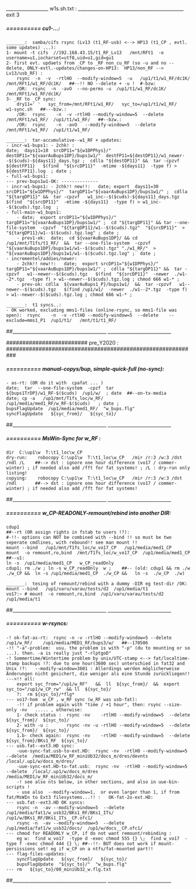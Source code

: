 __________________  w1s.sh.txt : _____________________________________________
exit 3


#####  ==========  cu1-...:

    _______:  samba/cifs rsync (Lv13 (t1_RF-usb) <--> HP13 (t1_CP , evtl. some updates) ...):
    1- mount -t cifs  //192.168.43.15/t1_RF_Lv13   /mnt/RFt1  -o  username=u1,iocharset=utf8,uid=u1,gid=gu1
    2- first evt. updaets from _CP to _RF non_cu_RF (so -u and no --delete, ONLY-evtl.-updates/changes-on-HP13:  HP13/non_RF --> Lv13/usb_RF) :
        rsync  -n  -v  -rtlHO  --modify-window=5  -u   /up1/t1/w1_RF/dc1K/  /mnt/RFt1/w1_RF/dc1K/   ##--!! NO --delete + -u !  #-bzw:
        /OR:  rsync  -n  -avO  --no-perms -u  /up1/t1/w1_RF/dc1K/  /mnt/RFt1/w1_RF/dc1K/
    3- _RF to _CP sync:  
        dry11=' '   syc_from=/mnt/RFt1/w1_RF/   syc_to=/up1/t1/w1_RF/    w1-sync.sh   ##---bzw.:
        /OR:  rsync    -n  -v -rtlHO --modify-window=5  --delete      /mnt/RFt1/w1_RF/  /up1/t1/w1_RF/   ##--bzw.:
        /OR:  rsync    -n  -avO   --modify-window=5  --delete      /mnt/RFt1/w1_RF/  /up1/t1/w1_RF/

	_______:  tar-accumulative--w1_RF + updates:
    - incr-w1-bups1: - 2chk! :
    date;  days11=10  srcDP11="${w1DPPhys}/"  destDP11="${vaarAuBups1DP}/bups1w1/"  destFP11=${destDP11}/w1_newer--$($cuds)-${days11}_days.tgz ;  cdlla "${destDP11}" &&  tar -cpzvf   ${destFP11}   $(find  "${srcDP11}"  -mtime -${days11}  -type f) >  ${destFP11}.log  ; date ;
    - full-w1-bups1:  
    --- prev-bups1w1-OK: --------------
    - incr-w1-bups1: - 2chk!! new!!:   date; export  days11=30  srcDP11="${w1DPPhys}/"  targDP11="${vaarAuBups1DP}/bups1w1/" ;  cdlla "${targDP11}" &&  tar -cpzvf   w1_inc--$($cuds)-${days11}_days.tgz   $(find  "${srcDP11}"  -mtime -${days11}  -type f) > w1_inc--$($cuds).tgz.log  ;
	- full-main-w1_bups1:
        - date;  export srcDP11="${w1DPPhys}/"  targDP11="${vaarAuBups1DP}/bups1w1/" ;  cd "${targDP11}" && tar --one-file-system  -cpzvf  "${targDP11}/w1--$($cuds).tgz"  "${srcDP11}"  >  "${targDP11}/w1--$($cuds).tgz.log" ; date ;
        - prev1-ok:  date;  cd ${vaarAuBups1DP}/ && cd /up1/mnt/T1fs/t1_RF/  &&  tar --one-file-system  -cpzvf "${vaarAuBups1DP}/bups1w1/w1--$($cuds).tgz" "./w1_RF/"  >  "${vaarAuBups1DP}/bups1w1/w1--$($cuds).tgz.log" ;  date ;
	- incrementel/addies/newer:
        - 2chk!! new!!:   date;  export srcDP11="${w1DPPhys}/"  targDP11="${vaarAuBups1DP}/bups1w1/" ;  cdlla "${targDP11}" &&  tar -cpzvf   w1--newer--$($cuds).tgz   $(find  "${srcDP11}"  -newer  ./w1--2*.tgz  -type f) > w1--newer--$($cuds).tgz.log ; chmod 666 w1-* ;
        - prev-ok: cdlla  ${vaarAuBups1_P}/bups1w1/  &&  tar -cpzvf   w1--newer--$($cuds).tgz   $(find /up1/w1/  -newer  ./w1--2*.tgz  -type f) > w1--newer--$($cuds).tgz.log ; chmod 666 w1-* ;

    _______:  t1 syncs..:
    - OK worked, excluding mms1-files (online-rsync, so mms1-file was open):  rsync    -n  -v -rtlHO --modify-window=5  --delete    --exclude=mms1_P1  /up1/t1/   /mnt/t1/t1_RF/
##________________________________________  ___________________________


######################### pre_Y2020 : ###########################################################
#####  ==========  manual-copys/bup, simple-quick-full (no-sync):
	- as-rt: (OR do it with  cpafat ... )
	date;  tar  --one-file-system  -cpzf  tar   ${bups1TrDP}/w1_RF-$($cuds)  /up1/w/  ; date  ##--on-tx-media
	date; cp -a   /up1/mnt/T1fs_loc/w_RF/   /up1/media/med1_RF/w_RF-$($cuds)   ; date ;
	bupsFlagUpdate  /up1/media/med1_RF/  "w_bups.flg"
	syncFlagUpdate   ${syc_from}/   ${syc_to}/
##________________________________________  ___________________________


#####  ==========  MsWin-Sync for w_RF :
	dir  C:\up1\w  T:\t1_loc\w_CP
	dry-run:	robocopy C:\up1\w  T:\t1_loc\w_CP   /mir /r:3 /w:3 /dst  /ndl /L    ##--> dst : ignore one hour difference (vo17 / commer-winter) ; if needed also add /fft for fat systems! ; /L : dry-run only listing!
	copying:	robocopy C:\up1\w  T:\t1_loc\w_CP   /mir /r:3 /w:3 /dst  /ndl       ##--> dst : ignore one hour difference (vo17 / commer-winter) ; if needed also add /fft for fat systems!
##________________________________________  ___________________________


#####  ==========  w_CP-READONLY-remount/rebind into another DIR:
	cdup1
	##--rt (OR assign rights in fstab to users !?):
	#-!!- options can NOT be combined with --bind !! so must be two seperate cmdlines, with rebound!! see man mount !!
	mount --bind   /up1/mnt/T1fs_loc/w_vo17_CP   /up1/media/med1_CP
	mount  -o remount,ro,bind  /mnt/T1fs_loc/w_vo17_CP  /up1/media/med1_CP
	##--u1:
	ln -s  /up1/media/med1_CP   w_CP_readOnly
	cdup1; rm ./w ; ln -s w_CP_readOnly  w ;    ##-- (old: cdup1 && rm ./w  ./w_CP &&  ln -s /up1/media/med1_CP  ./w_CP &&   ln -s  ./w_CP  ./w)

	_______:  tesing of remount/rebind with a dummy -DIR eg test-dir /OK:
	mount --bind   /up1/varu/varau/tests/d2  /up1/media/t1
	vo17:~ # mount  -o remount,ro,bind  /up1/varu/varau/tests/d2  /up1/media/t1
##________________________________________  ___________________________


#####  ==========  w-rsyncs:
	-! ok-fat-as-rt:  rsync -n -v -rtlHO --modify-window=5 --delete  /up1/w_RF/    /up1/media/MED1_RF/bups3/w/   ##--170506
	-!! "-a"-problem:  usu. the problem is with "-p" (du to mounting or so ...). then. -a is really just "-rlptgoD"
	-! Sommertime/Wintertime problem by unix/UTC-stamp <--> fat/localtime-stamp backups !?: due to one hour(3600 sec) unterschied in fat32 and Unix !?:   --modify-window=3601 : Allerdings werden möglicherweise Änderungen nicht gesichert, die weniger als eine Stunde zurückliegen!!
	--->!! all:
		export syc_from="/up1/w_RF"   &&  ll  ${syc_from}/  &&  export syc_to="/up1/w_CP_rw"  && ll  ${syc_to}/
		?:  rm ${syc_to}/*flg*
	--- vo17-hom  w_CP , w_RF sync (w_RF was usb-fat):
		-!! if problem again with "time / +1 hour", then: rsync --size-only -nv   ..... , otherwise:
		1- check status :  rsync -nv    -rtlHO --modify-window=5  --delete  ${syc_from}/  ${syc_to}/
		2- with -u :       rsync -nv -u -rtlHO --modify-window=5  --delete  ${syc_from}/  ${syc_to}/
		1.b- check again:  rsync -nv    -rtlHO --modify-window=5  --delete  ${syc_from}/BKs1_RF  ${syc_to}/
	--- usb.fat--ext3.HD sync:
		-uue-sync-fat.usb-to-ext.HD:  rsync -nv  -rtlHO --modify-window=5  --delete  /media/MED1/w_RF_miniUb32/docs_m/dres/devnts  /local/.up1/w/docs_m/dres/
		-uue-sync-ext.HD-to-fat.usb:  rsync -nv  -rtlHO --modify-window=5  --delete  /local/.up1/w/docs_m/dres   /media/MED1/w_RF_miniUb32/docs_m/
		-! see also nts below, in other sections, and also in uue-bin-scripts !
		- use also  --modify-window=1,  or even larger than 1, if from fat/MsWIn to Ext3 filesystems...!! :   OK-fat-2o-ext.HD:
	--- usb.fat--ext3.HD OK syncs:
		rsync -n  -av --modify-window=5  --delete /up1/media/fat1/w_usb32/BKs1_RF/BKs1_ITs/  /up1/w/BKs1_RF/BKs1_ITs__CP.ofc1/
		rsync -n  -av --modify-window=5  --delete /up1/media/fat1/w_usb32/docs/  /up1/w/docs__CP.ofc1/
	--- chmod for READONLY w_CP, if do not want remount/rebinding :
		eg w:  find w_vo17  -type d -exec chmod 555 {} \;  find w_vo17  -type f -exec chmod 444 {} \; ##--!!- BUT does not work if mount-persissions set! eg if w_CP on a ntfs/fat-mounted part!!
	--- flag-files-updates:
		syncFlagUpdate   ${syc_from}/   ${syc_to}/
		bupsFlagUpdate  "${syc_to}/"  "w_bups.flg"
	--- rm   ${syc_to}/00_miniUb32_w.flg.txt
##________________________________________  ___________________________

